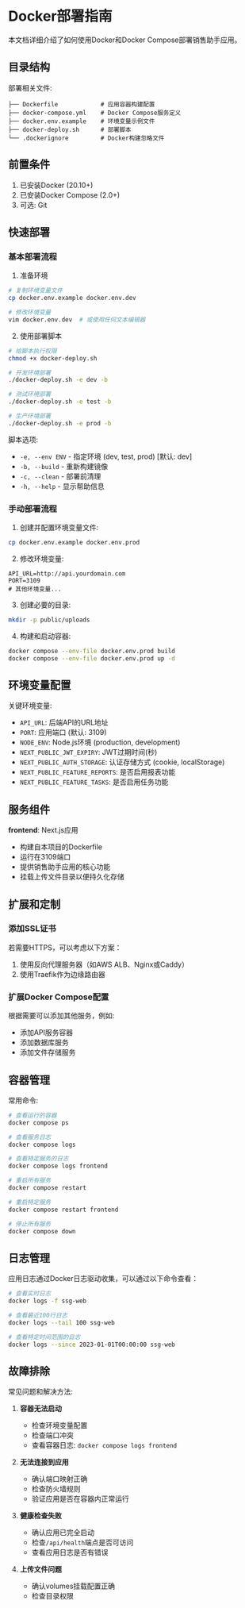 # Docker部署指南

本文档详细介绍了如何使用Docker和Docker Compose部署销售助手应用。

## 目录结构

部署相关文件:

```
├── Dockerfile            # 应用容器构建配置
├── docker-compose.yml    # Docker Compose服务定义
├── docker.env.example    # 环境变量示例文件
├── docker-deploy.sh      # 部署脚本
└── .dockerignore         # Docker构建忽略文件
```

## 前置条件

1. 已安装Docker (20.10+)
2. 已安装Docker Compose (2.0+)
3. 可选: Git

## 快速部署

### 基本部署流程

1. 准备环境

```bash
# 复制环境变量文件
cp docker.env.example docker.env.dev

# 修改环境变量
vim docker.env.dev  # 或使用任何文本编辑器
```

2. 使用部署脚本

```bash
# 给脚本执行权限
chmod +x docker-deploy.sh

# 开发环境部署
./docker-deploy.sh -e dev -b

# 测试环境部署
./docker-deploy.sh -e test -b

# 生产环境部署
./docker-deploy.sh -e prod -b
```

脚本选项:
- `-e, --env ENV` - 指定环境 (dev, test, prod) [默认: dev]
- `-b, --build` - 重新构建镜像
- `-c, --clean` - 部署前清理
- `-h, --help` - 显示帮助信息

### 手动部署流程

1. 创建并配置环境变量文件:

```bash
cp docker.env.example docker.env.prod
```

2. 修改环境变量:

```
API_URL=http://api.yourdomain.com
PORT=3109
# 其他环境变量...
```

3. 创建必要的目录:

```bash
mkdir -p public/uploads
```

4. 构建和启动容器:

```bash
docker compose --env-file docker.env.prod build
docker compose --env-file docker.env.prod up -d
```

## 环境变量配置

关键环境变量:

- `API_URL`: 后端API的URL地址
- `PORT`: 应用端口 (默认: 3109)
- `NODE_ENV`: Node.js环境 (production, development)
- `NEXT_PUBLIC_JWT_EXPIRY`: JWT过期时间(秒)
- `NEXT_PUBLIC_AUTH_STORAGE`: 认证存储方式 (cookie, localStorage)
- `NEXT_PUBLIC_FEATURE_REPORTS`: 是否启用报表功能
- `NEXT_PUBLIC_FEATURE_TASKS`: 是否启用任务功能

## 服务组件

**frontend**: Next.js应用
   - 构建自本项目的Dockerfile
   - 运行在3109端口
   - 提供销售助手应用的核心功能
   - 挂载上传文件目录以便持久化存储

## 扩展和定制

### 添加SSL证书

若需要HTTPS，可以考虑以下方案：

1. 使用反向代理服务器（如AWS ALB、Nginx或Caddy）
2. 使用Traefik作为边缘路由器

### 扩展Docker Compose配置

根据需要可以添加其他服务，例如:

- 添加API服务容器
- 添加数据库服务
- 添加文件存储服务

## 容器管理

常用命令:

```bash
# 查看运行的容器
docker compose ps

# 查看服务日志
docker compose logs

# 查看特定服务的日志
docker compose logs frontend

# 重启所有服务
docker compose restart

# 重启特定服务
docker compose restart frontend

# 停止所有服务
docker compose down
```

## 日志管理

应用日志通过Docker日志驱动收集，可以通过以下命令查看：

```bash
# 查看实时日志
docker logs -f ssg-web

# 查看最近100行日志
docker logs --tail 100 ssg-web

# 查看特定时间范围的日志
docker logs --since 2023-01-01T00:00:00 ssg-web
```

## 故障排除

常见问题和解决方法:

1. **容器无法启动**
   - 检查环境变量配置
   - 检查端口冲突
   - 查看容器日志: `docker compose logs frontend`

2. **无法连接到应用**
   - 确认端口映射正确
   - 检查防火墙规则
   - 验证应用是否在容器内正常运行

3. **健康检查失败**
   - 确认应用已完全启动
   - 检查`/api/health`端点是否可访问
   - 查看应用日志是否有错误

4. **上传文件问题**
   - 确认volumes挂载配置正确
   - 检查目录权限 